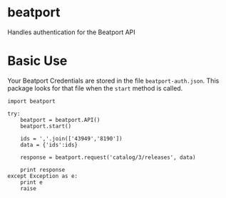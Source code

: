 beatport
========

Handles authentication for the Beatport API

Basic Use
=========

Your Beatport Credentials are stored in the file `beatport-auth.json`. This package looks for that file when the `start` method is called. 

```
import beatport

try:
	beatport = beatport.API()
	beatport.start()

	ids = ','.join(['43949','8190'])
	data = {'ids':ids}

	response = beatport.request('catalog/3/releases', data)

	print response
except Exception as e:
	print e
	raise
```

